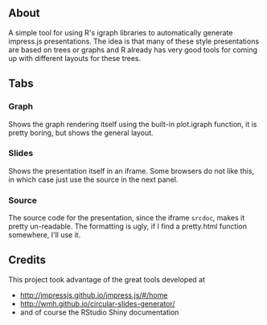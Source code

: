 ## About
A simple tool for using R's igraph libraries to automatically generate impress.js presentations. The idea is that many of these style presentations are based on trees or graphs and R already has very good tools for coming up with different layouts for these trees.

## Tabs
### Graph
Shows the graph rendering itself using the built-in plot.igraph function, it is pretty boring, but shows the general layout.

### Slides
Shows the presentation itself in an iframe. Some browsers do not like this, in which case just use the source in the next panel.

### Source
The source code for the presentation, since the iframe ```srcdoc```, makes it pretty un-readable. The formatting is ugly, if I find a pretty.html function somewhere, I'll use it.

## Credits
This project took advantage of the great tools developed at 
- http://jmpressjs.github.io/jmpress.js/#/home
- http://wmh.github.io/circular-slides-generator/
- and of course the RStudio Shiny documentation

